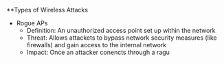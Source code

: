 **Types of Wireless Attacks
- Rogue APs
	- Definition: An unauthorized access point set up within the network
	- Threat: Allows attackets to bypass network security measures (like firewalls) and gain access to the internal network
	- Impact: Once an attacker conencts through a ragu